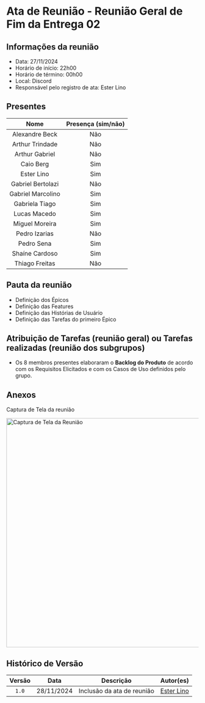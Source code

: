 # Ata de Reunião - Reunião Geral de Fim da Entrega 02

## **Informações da reunião**

- Data: 27/11/2024
- Horário de início: 22h00
- Horário de término: 00h00
- Local: Discord
- Responsável pelo registro de ata: Ester Lino

## **Presentes**

| Nome | Presença (sim/não) |
|:----:|:------------------:|
| Alexandre Beck | Não |
| Arthur Trindade | Não |
| Arthur Gabriel | Não |
| Caio Berg | Sim |
| Ester Lino | Sim |
| Gabriel Bertolazi | Não |
| Gabriel Marcolino | Sim |
| Gabriela Tiago | Sim |
| Lucas Macedo | Sim |
| Miguel Moreira | Sim |
| Pedro Izarias | Não |
| Pedro Sena | Sim |
| Shaíne Cardoso | Sim |
| Thiago Freitas | Não |

## **Pauta da reunião**

- Definição dos Épicos
- Definição das Features
- Definição das Histórias de Usuário
- Definição das Tarefas do primeiro Épico

## **Atribuição de Tarefas (reunião geral) ou Tarefas realizadas (reunião dos subgrupos)**

- Os 8 membros presentes elaboraram o **Backlog do Produto** de acordo com os Requisitos Elicitados e com os Casos de Uso definidos pelo grupo.

## Anexos

Captura de Tela da reunião

<div>
    <img src="../images/reuniao-backlog.png" alt="Captura de Tela da Reunião" height="600">
</div>

## Histórico de Versão

| Versão |    Data    |         Descrição          |  Autor(es)  |
| :----: | :--------: | :------------------------: | :---------: |
| `1.0`  | 28/11/2024 | Inclusão da ata de reunião | [Ester Lino](https://github.com/esteerlino) |
